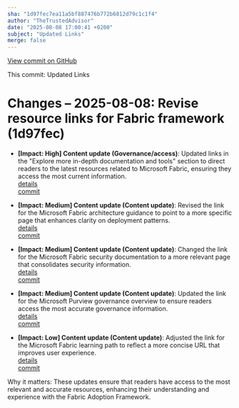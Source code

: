 ```yaml
---
sha: "1d97fec7ea11a5bf887476b772b6812d79c1c1f4"
author: "TheTrustedAdvisor"
date: "2025-08-08 17:00:41 +0200"
subject: "Updated Links"
merge: false
---
```


[View commit on GitHub](https://github.com/TheTrustedAdvisor/FabricAdoptionFramework/commit/1d97fec7ea11a5bf887476b772b6812d79c1c1f4)

This commit: Updated Links

# Changes – 2025-08-08: Revise resource links for Fabric framework (1d97fec)

- **[Impact: High] Content update (Governance/access)**: Updated links in the "Explore more in-depth documentation and tools" section to direct readers to the latest resources related to Microsoft Fabric, ensuring they access the most current information.  
   [details](/docs/about/changes/2025-08-08-updated-links)  
   [commit](https://github.com/TheTrustedAdvisor/FabricAdoptionFramework/commit/1d97fec7ea11a5bf887476b772b6812d79c1c1f4)

- **[Impact: Medium] Content update (Content update)**: Revised the link for the Microsoft Fabric architecture guidance to point to a more specific page that enhances clarity on deployment patterns.  
   [details](/docs/about/changes/2025-08-08-updated-links)  
   [commit](https://github.com/TheTrustedAdvisor/FabricAdoptionFramework/commit/1d97fec7ea11a5bf887476b772b6812d79c1c1f4)

- **[Impact: Medium] Content update (Content update)**: Changed the link for the Microsoft Fabric security documentation to a more relevant page that consolidates security information.  
   [details](/docs/about/changes/2025-08-08-updated-links)  
   [commit](https://github.com/TheTrustedAdvisor/FabricAdoptionFramework/commit/1d97fec7ea11a5bf887476b772b6812d79c1c1f4)

- **[Impact: Medium] Content update (Content update)**: Updated the link for the Microsoft Purview governance overview to ensure readers access the most accurate governance information.  
   [details](/docs/about/changes/2025-08-08-updated-links)  
   [commit](https://github.com/TheTrustedAdvisor/FabricAdoptionFramework/commit/1d97fec7ea11a5bf887476b772b6812d79c1c1f4)

- **[Impact: Low] Content update (Content update)**: Adjusted the link for the Microsoft Fabric learning path to reflect a more concise URL that improves user experience.  
   [details](/docs/about/changes/2025-08-08-updated-links)  
   [commit](https://github.com/TheTrustedAdvisor/FabricAdoptionFramework/commit/1d97fec7ea11a5bf887476b772b6812d79c1c1f4)

Why it matters: These updates ensure that readers have access to the most relevant and accurate resources, enhancing their understanding and experience with the Fabric Adoption Framework.
